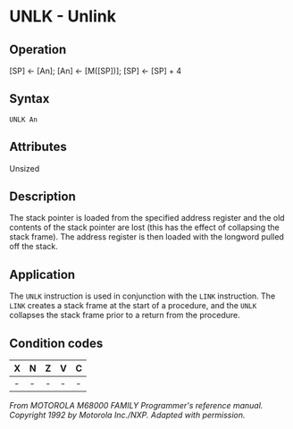 # UNLK - Unlink

## Operation
[SP] ← [An]; [An] ← [M([SP])]; [SP] ← [SP] + 4

## Syntax
```assembly
UNLK An
```

## Attributes
Unsized

## Description
The stack pointer is loaded from the specified address register and the old contents of the stack pointer are lost (this has the effect of collapsing the stack frame). The address register is then loaded with the longword pulled off the stack.

## Application
The `UNLK` instruction is used in conjunction with the `LINK` instruction. The `LINK` creates a stack frame at the start of a procedure, and the `UNLK` collapses the stack frame prior to a return from the procedure.

## Condition codes
|X|N|Z|V|C|
|--|--|--|--|--|
|-|-|-|-|-|

*From MOTOROLA M68000 FAMILY Programmer's reference manual. Copyright 1992 by Motorola Inc./NXP. Adapted with permission.*